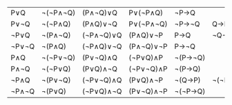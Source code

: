 <link href="./markdown.css" rel="stylesheet"></link>

|       |          |           |           |         |          |                        |                                     |     |
| ----- | -------- | --------- | --------- | ------- | -------- | ---------------------- | ----------------------------------- | --- |
| P∨Q   | ¬(¬P∧¬Q) | (P∧¬Q)∨Q  | P∨(¬P∧Q)  | ¬P→Q    |          | <oline>(¬A∪¬B)</oline> |
| P∨¬Q  | ¬(¬P∧Q)  | (P∧Q)∨¬Q  | P∨(¬P∧¬Q) | ¬P→¬Q   | Q→P      | (A∪<oline>B</oline>)   | <oline>(B−A)</oline>                |
| ¬P∨Q  | ¬(P∧¬Q)  | (¬P∧¬Q)∨Q | (P∧Q)∨¬P  | P→Q     | ¬Q→¬P    | <oline>(A∩¬B)</oline>  | <oline>(A−B)</oline>                |
| ¬P∨¬Q | ¬(P∧Q)   | (¬P∧Q)∨¬Q | (P∧¬Q)∨¬P | P→¬Q    |          | <oline>(A∩B)</oline>   |                                     |
| P∧Q   | ¬(¬P∨¬Q) | (P∨¬Q)∧Q  | (¬P∨Q)∧P  | ¬(P→¬Q) |          | <oline>(¬A∪¬B)</oline> |                                     |
| P∧¬Q  | ¬(¬P∨Q)  | (P∨Q)∧¬Q  | (¬P∨¬Q)∧P | ¬(P→Q)  |          | (A∩<oline>B</oline>)   |                                     |
| ¬P∧Q  | ¬(P∨¬Q)  | (¬P∨¬Q)∧Q | (P∨Q)∧¬P  | ¬(Q→P)  | ¬(¬P→¬Q) | (B−A)                  |                                     |
| ¬P∧¬Q | ¬(P∨Q)   | (¬P∨Q)∧¬Q | (P∨¬Q)∧¬P | ¬(¬P→Q) |          | <oline>(A ∪ B)</oline> | (<oline>A</oline>∩<oline>B</oline>) |
